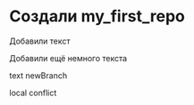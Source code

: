 ﻿# Создали my_first_repo

Добавили текст

Добавили ещё немного текста

text newBranch

local conflict
